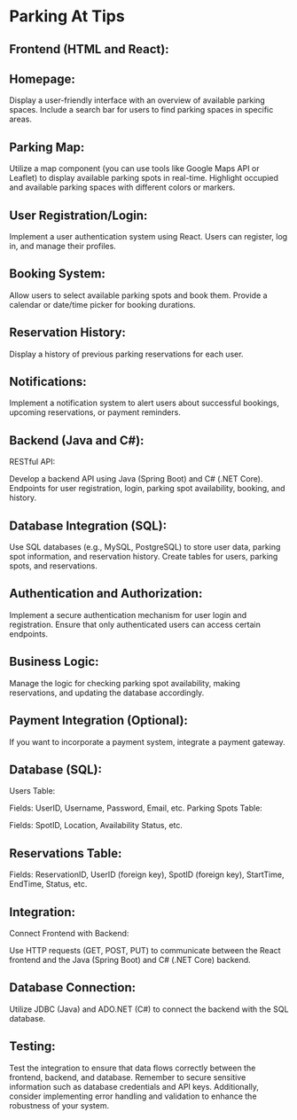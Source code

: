 # Parking At Tips
## Frontend (HTML and React):
## Homepage:

Display a user-friendly interface with an overview of available parking spaces.
Include a search bar for users to find parking spaces in specific areas.
## Parking Map:

Utilize a map component (you can use tools like Google Maps API or Leaflet) to display available parking spots in real-time.
Highlight occupied and available parking spaces with different colors or markers.
## User Registration/Login:

Implement a user authentication system using React.
Users can register, log in, and manage their profiles.
## Booking System:

Allow users to select available parking spots and book them.
Provide a calendar or date/time picker for booking durations.
## Reservation History:

Display a history of previous parking reservations for each user.
## Notifications:

Implement a notification system to alert users about successful bookings, upcoming reservations, or payment reminders.
## Backend (Java and C#):
RESTful API:

Develop a backend API using Java (Spring Boot) and C# (.NET Core).
Endpoints for user registration, login, parking spot availability, booking, and history.
## Database Integration (SQL):

Use SQL databases (e.g., MySQL, PostgreSQL) to store user data, parking spot information, and reservation history.
Create tables for users, parking spots, and reservations.
## Authentication and Authorization:

Implement a secure authentication mechanism for user login and registration.
Ensure that only authenticated users can access certain endpoints.
## Business Logic:

Manage the logic for checking parking spot availability, making reservations, and updating the database accordingly.
## Payment Integration (Optional):

If you want to incorporate a payment system, integrate a payment gateway.
## Database (SQL):
Users Table:

Fields: UserID, Username, Password, Email, etc.
Parking Spots Table:

Fields: SpotID, Location, Availability Status, etc.
## Reservations Table:

Fields: ReservationID, UserID (foreign key), SpotID (foreign key), StartTime, EndTime, Status, etc.
## Integration:
Connect Frontend with Backend:

Use HTTP requests (GET, POST, PUT) to communicate between the React frontend and the Java (Spring Boot) and C# (.NET Core) backend.
## Database Connection:

Utilize JDBC (Java) and ADO.NET (C#) to connect the backend with the SQL database.
## Testing:

Test the integration to ensure that data flows correctly between the frontend, backend, and database.
Remember to secure sensitive information such as database credentials and API keys. Additionally, consider implementing error handling and validation to enhance the robustness of your system.
